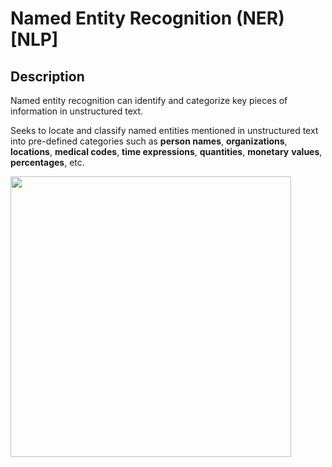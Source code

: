 # Named Entity Recognition (NER) [NLP]

## Description

Named entity recognition can identify and categorize key pieces of information in unstructured text.

Seeks to locate and classify named entities mentioned in unstructured text into pre-defined categories such as **person names**, **organizations**, **locations**, **medical codes**, **time expressions**, **quantities**, **monetary** **values**, **percentages**, etc.

<img src="image1.png" style="width:4.68229in" />

